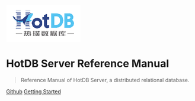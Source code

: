 <img class="coverpage-logo" src="assets/navicon-colorful.png" alt="logo"/>

# HotDB Server Reference Manual

> Reference Manual of HotDB Server, a distributed relational database.

[Github](https://github.com/DragonKnightOfBreeze/HotDB-Document)
[Getting Started](README.md)
